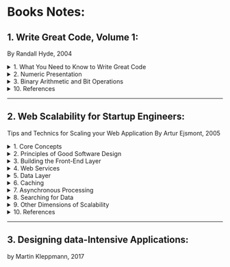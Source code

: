 # Books Notes:

## 1. Write Great Code, Volume 1:
By Randall Hyde, 2004

<details>
<summary>1. What You Need to Know to Write Great Code</summary>
</details>

<details>
<summary>2. Numeric Presentation</summary>

- Radix: Base 
- Binary representation in programming languages: 
    - MASM t assembler adds a suffix: 
        - 1001b = 1001B = 10 base 10 
        - 1001 = One hundredand one base (radix) 10 
- Hexadecimal representation: 
    - How to make the difference between the numbers DEAD, BEEF, FEED, DEAF from standard program identifiers
    - C, C++, C#, Java add a prefix: 0xDEAD 
    - MASM adds a sufix h or H and should beggin with a digit (0-9): 
        - 0A001h, 234H
        - Something obiguous like "dead" would be written "0deadh" 
- Numeric String Presentation: 
    - Reading/writing a number from/to a user’s consol involve a string to number conversion (cin >> i in C++) 
    - A conversion from/to a string to/from a number is low 
    - It requires multiple steps
    - E.g., Conversation of a string to an unsigned integer: 
        - (1) Initialize an integer variable to 0 
        - (2) If there are no digits in the string, then the algorithm is complete and the variable holds the numeric value 
        - (3) Fetch the next digit (going from left to right) from the string 
        - (4) Multiply the variable by then and then add the digit fetched in step (3) 
        - Go to step (2) 
    - Converting an integer to a string takes even more effort 
        - It involves divisions by 10 
        - Division is very slow 
    - Great programmer will be careful the use of numeric/string conversions
        - Only use them when necessary 
- Internal numeric Representation: 
    - Make sure that your program use data objects that the machine can represent efficiently 
    - A Bit: 
    - A Nibble:
        - 4 bits  
        - Most computer systems don’t provide efficient access to nibbles in memory 
    - A byte: 
        - 8 bits 
        - The smallest addressable Data item on many CPUs 
        - The CPU can efficiently retrieve data on a 8-bit boundary from memory 
        - It’s the smallest unit of a storage on most machines 
        - Many languages use bytes to represent objects that require fewer than 8 bits such as Boolean 
        - To describe bits within a bytes, a bit number is used: 
        - Bit 0: LO, the Low Order bit or Least Significant bit 
        - Bit 1: 
        - ...
        - Bit 7: HO, Highest Order or Most Significant bit 
    - A word: 
        - It has a different meaning depending on the CPU 
        - On some CPU, it’s a 16-bit Object 
        - On other CPU, it’s a 32-bit or 64-bit Object 
        - In the 80x86 terminology, it’s 16-bits quantity 
        - Bit number 0… 15, LO, HO 
    - A double word: 
        - It's also called: dword 
        - In the 80x86 terminology, it’s a 32-bit Object 
        - CPU handles efficiently objects up to a certain size (typically 32 or 64 bits) 
        - This doesn’t mean that we can’t work with larger objects 
        - It simply becomes less efficient to do so 
        - This is why you typically won’t see programme handling numeric objects much higher than about 128 or 256 bits
    - A Quad word: 64 bits 
    - A Long word: 128 bits (a convention in the book only) 
    - A tbyte: 
        - An 80-bit type that is on Intel 80x86 platforms 
        - The 80x86 CPU family uses tbyte variables to hold extended precision floating-point values and certain binary-coded decimal (BCD) values
- Signed Numbers - The 2’s complement numbering system: 
    - It uses the HO bit as a sign bit 
    - With n digits, we can represent -2^[n -1] to +2^[n-1] - 1
    - E.g., with a 8-bit number 0x80 (10000000) is the smalled 16-bit negative number
    - Negation Algorithm:
        - Invert all the bits in the number 
        - Add +1 and Ignore any overflow 
        - E.g. 1, 0x05 (+5) => (Inversion) 0xFA =>(+1) 0xFB (-5) 
        - E.g. 2, 0xFB (-5) => 0x04 => 0x05 (+5) 
        - E.g. 3, 0x80 (smallest negative number in 8-bit representation) => 0x7F => 0x80
    - Smallest negative number in n-bit doesn't have a positive representation in n-bit representation (see n-bit representation limit above)
    - A single negative value will have different representations depending on size of the representation:
        - E.g. 1, -64:
            - It's 0xC0 in a 8-bit representation 
            - It's 0xFFC0 in a 16-bit representation
        - E.g. 2, -126: 
            - It's 0x82 in 8-bit representation
            - It's 0xFF82 in a 16-bit representation
- Some useful Properties of Binary Numbers: 
    - If LO bit = 1 in a binary (integer) => odd
    - If LO bit = 0 in a binary (integer) => even 
    - If the n LO bit of a binary number all contain 0 => the number is evenly divisible by 2^n
        - 00011000 (+24) => it's divisible by 2^3 (+8)
        - 00101000 (+40) => it's divisible by 2^3 (+8)
        - 10101000 (-88) => it's divisible by 2^3 (+8)
    - If a binary value contains a 1 in bit position p and 0s everywhere else => it’s equal to 2^p
        - 00001000 (p: 3) is equal to 2^3 (+8)
        - 01000000 (p: 7) is equal to 2^7 (+128)
    - If a binary value contains all 1s from Bit 0 to bit p - 1 and 0 elsewhere => it’s equal to 2^p - 1
        - 00001111 (p: 4) is equal to 2^4 - 1 (+15)
        - 01111111 (p: 7) is equal to 2^7 - 1 (+127) 
    - Shifting all bits in a number to the left by 1 position multiplies the binary value by 2
        - Shift(00001110, -1):(14*2) 00011100 (1C:28)
        - What about signed binary numbers?
    - Shifting all bits of an unsigned binary number to the right by 1 position divides the number by 2
        - Shift(00001110, +1) (14/2) 00000111 (+7)
        - Shift(00000111, +1) (7/2) 00000011 (+3)
    - Multiplying 2 n-bit binary values together may require as many as 2*n bits to hold the result
    - Adding or substracting 2 n-bit binary values never requires more than n+1 bits to hold the result
    - Inverting all bits in a binary number is the same thing as negating (changing the sign) and then substracting 1 from the result
        - Not n = n * (-1) - 1
    - Incrementing (adding 1 to) the largest unsigned binary value for a given number of bits always produces a value of 0
    - Decrementing (substracting 1 from) zero always produces the largest unsigned binary value for a given number of bits
    - An n-bit value provides 2^n unique combinations of those bits
    - The value 2^n - 1 contains n bits, each containing the value 1
    - You should memorize all the powers of 2 from 2^0 through 2^16, as these values come up in programs all the time
- Sign Extension, Zero Extension, and Contraction:
    - Extension of a non-negative value is different from the extension of a negative value:
        - E.g. of a non-negative value: 0x40 in 8-bit is 0x0040 in 16-bit
        - E.g. of a negative value: 0x82 in 8-bit is 0xFF82 in 16-bit (see 2's compliment numbering system above)
    - The sign extension:
        - It's extending a value from some number of bits to a greater number of bits
        - It requires to copy the sign bit (1) into the additional HO bits in the new format
        - E.g., Assigning a smaller integer to a larger integer
        - It never fails but...
        - It isn't always free even if it seems easy
        - It may require more machine instructions than using data with 2 like-sized integer variables
        - It never fails
    - The zero extension:
        - It's the sign extension for unsigned values
        - It requires to copy 0 into the additional HO bits in the new format
        - It never fails but it isn't always free... see sign extension above
    - The sign contraction:
        - It's converting a value with some number of bits to the same value with a few number of bits
        - It can fail or generate a completly different number
        - E.g., sign contract of -448 from a 16-bit representation 0xFE40 to a 8-bit can fail or generate a different number 0x40 (+64)
        - C language simply stores the LO portion of the number into a smaller variable and throws away the HO portion 
        - The algorithm is:
        - 1st Check All HO bytes that we want to discard 
        - If any HO bytes contain a value different from either 0x00 or OxFF (sign), conversion can't be done
        - 2nd Check the HO bit of the resulting value
        - It must match every bit removed in the previous step (either 0s or 1s)
        - E.g., sign contract 16-bit values to 8-bit values:
        - 0xFF80 is possible (0x80): discarded byte is 0xFF, HO bit in the resulting number (80) is equal to bits removed (1s of 0xFF byte)
        - 0x0040 is possible (0x40): discarded byte is 0x00, HO bit in the resulting number (40) is equal to bits removed (0s of 0x00 byte)
        - 0x0100 isn't possible: discarded byte 0x01 isn't 0x00 nor 0xFF
        - 0xFF40 isn't possible: discarded byte 0xFF, HO bit in the resulting number (40) isn't equal to bits removed (1 of 0xFF byte)
    - Recommendations:
        - Use sign extension carefully as it isn't always free
        - Avoid sign contraction as much as possible
        - Compare the number to contract with upper and lower bounds values before contraction
        - In low-level languages such as C/C++, turn this into a macro (#define) otherwise our code may become unreadble
        - In high-level languages, a check may be done automatically, handle exceptions
- Saturation:

</details>

<details>
<summary>3. Binary Arithmetic and Bit Operations</summary>


</details>

<details>
<summary>10. References</summary>

- Books:
- Whitepapers:
- Articles:
- Talks:

</details>

---

## 2. Web Scalability for Startup Engineers:
Tips and Technics for Scaling your Web Application
By Artur Ejsmont, 2005

<details>
<summary>1. Core Concepts</summary>

- Most scalability issues can be boiled down to just few measurements: 
    - Handling more data. 
    - Handling higher concurrency levels 
    - Handling higher interaction rate. 
- Vertical Scalability: 
    - Adding more I/O capacity by adding more hard drives in Redundant Array of Independent Disks (RAID) arrays 
    - I/O throughput and disk saturation are the main bottlenecks in database servers 
    - Adding more derived and setting up a RAID array can help to distribute reads and write across more devices 
    - RAID 10 
    - Improving I/O access times but switching to Solid-State drives (SSD). SSD and Sequential Read/write: The difference isn’t that big 
    - Even For some No SQL databases such as Cassandra, SSD is less attractive because of this sequential write/read. Pp. 23
    - Reducing I/O operations by increasing RAM => this means more space for the file system cache and more working memory for the application
    - Improving network throughput upgrading network interfaces or installing new ones: 
        - Upgrade network provider’s connection or even upgrade your network adapters to allow greater throughput
    - Switching to servers with more processors or more virtual core (threads). 
    - Limits of Vertical Scaling: 
        - Cost: Cost of RAM of 256GB >>> RAM of 128GB ($18,000.00 >>> $3,000.00)
        - Database and applications limits due to Locks of share memory (lock contention)
- Isolation of services: 
    - It is moving different parts of the system to separate physical servers by installing each type of service on a separate physical machine
    - A service is an application like:
        - A web server (Apache for example) or 
        - A database engine (MySQL), 
        - File Transfer Protocol (FTP), 
        - DNS, cache, etc. 
    - Functional Partitioning: Divide your web app into smaller independent pieces and host them on separate machines 
        - Admin console where customers can manage their accounts: Machine 1, 
        - Main application business in Machine 2 
        - Each part of the app would use a different subdomain so that traffic would be directed to it based simply on the IP address of the web server 
- Content Delivery Network (CDN): 
    - It is a pScalability for Static Content 
    - A CDN is a hosted service that takes care of global distribution of static files (images, JavaScript, CSS, videos) 
    - It works as an HTTP proxy: 
        - Clients that need to download static files connect to one of the servers owned by the CDN provider instead of your servers 
        - If the CDN server doesn’t have the requested content yet, it asks your server for it and caches it from then on
    - This will reduce the amount of bandwidth your servers need
    - CDN would serve static content from the closest data center
- Horizontal Scalability: 
    - Distribution of the Traffic
    - Horizontally Scalable systems don’t need strong servers; they usually run on lots of  cheap “commodity” servers
    - But it requires a specific architecture (different from 1 server system architecture)
    - Areas where it is easiest to achieve horizontally Scalability: Web Servers, Caches
    - Area where it is more difficult: databases, other persistence stores
    - Round-Robin DNS service: 
        - It used to distribute traffic among web servers 
        - It is a DNS server feature allowing you to resolve a single domain name to one of many IP addresses 
        - Once a client received an IP address, it will only communicate with the selected server 
- Web Services Layer (7): 
    - It contains our application logic (business)
    - It is decoupled from the front-end layer (presentation and business logic are decoupled)
    - It makes "Functional Partitions" easier to create
    - The communication protocol used between front-end app. and web services is usually "Representational State Transfer" (REST) or Simple Object Access Protocol (SOAP) 
    - They should be kept Stateless: this make easier to scale them horizontally
    - They're often deployed in parallel to front-end application servers rather than hidden behind them (because they're exposed to 3rd-Parties and directly to customers)
- Additional Components: Since frond-end servers and web services are stateless, web applications often deploy: 
    - Object caches (5): used by bother frond-end application servers and web services
    - Message queues (6): used to postpone some of the processing to a later stage and to delegate work to queue worker machines. 
    - Queue Worker Machines (10): they're offline job-processing servers providing high-latency functions (such as asynchronous notifications and order fulfillment
- Data Persistence Layer: 
    - Most difficult layer to scale horizontally
    - It is an area of polyglot persistence: 
        - Where multiple data stores are used by the same company to leverage their unique benefits
        - It allows better scalability
- Application Architecture: 
    - Domain-Driven Design: It should evolve around the business model (it shouldn't revolve around a framework or any particular technology)
    - Front-end:  
        - The layer translating between the public interface and internal service calls
        - It will live in Front-end Servers (should be as dumb as possible, see Front-end layer above)
        - It should allow communication over HTTP (AJAX, web sessions, for example)
        - It should be as a plugin that could be removed, replaced or plugged back in, plug mobile front-end or command line front-end
        - It should be decoupled from the web service layer (business logic) 
        - It shouldn't be aware of any databases/3rd-party services
        - It could send events to message queues and use cache back ends to increase the speed and scaling
        - Whenever we can cache an entire (fragment of) HTML page, we save much more processing time than caching just the related database query 
    - Web Services: 
        - This is called: Service-Oriented Architecture (SOA)
        - I don't consider SOAP, REST, JSON or XML in the definition of SOA, as they are implementation details
        - It will live only in the web services layer
        - It is where most of the processing has to happen
        - It is where most of the business logic should live
        - Multi-Layers Architecture, Hexagonal Architecture, Event-Driven Architecture
    - Supporting Technologies:  
        - Message queues, application cache and search engine
        - They are usually 3rd party software products configured to work with our system
        - They could be considered as black boxes in the context of architecture
        - Data stores (Databases): they should also be considered as black boxes and as plug-and-play extensions
        - 3rd-party services: 
            - They are put outside of our system boundary 
            - They should be isolated by wrapping them in a layer of indirection (a good way to minimize the risk and our dependency on their availability)
    - Figure 1-10 High-level overview of the data center infrastructure:
        - ![Figure 1-10 High-level overview of the data center infrastructure](https://s3-us-west-2.amazonaws.com/hamidgasmi.com/Books/WebScalabilityforStartupEngineers/1-CoreConcepts-01.png)

</details>

<details>
<summary>2. Principles of Good Software Design</summary>

- Simplicity: Keep thing simple but no simpler
- Hide Complexity and Build Abstraction 
    - Local simplicity is achieved by ensuring that you can look at any single class/module/application and quickly understand what its purpose is and how it works 
        - When we look at a class:
            - We should be able to quickly understand how it works without knowing all the details of how other remote parts of the system work
            - We should only have to comprehend the class at hand to fully understand its behavior 
        - When we look at a module, 
            - We should be able to disregard the methods and think of the module as a set of classes 
        - When we look at an application, 
            - We should be able to identify key modules and their higher-level functions, 
            - but without the need to know the classes’ details 
        - When we look at a System, 
            - We should be able to see only our top level applications and identify their responsibilities 
            - without having to care about how they fulfill them 
    - At module level: No class should depend on more than few other interfaces or classes 
    - Avoid over engineering: 
        - This means building a solution that is much more complex than is really necessary
        - When we try to predict every possible use case and every edge case, we lose focus on the most common use cases
        - Good design allows you to add details and features later. 
        - Build iteratively. 
    - Test-Driven Development: 
        - Write tests first then implement the actual functionality. 
        - Since we write tests first, we wouldn’t add unnecessary functionality as it would require us to write tests for it as well. 
        - This allow us to focus on the output first (in other words the clients needs) before jumping on the solution. 
        - Models of Simplicity in Software Design: 
            - Grails, Hadoop and Google Maps API are a few models of simplicity (great places for further study). 
            - Grails: Read Grails in Action and Spring Recipes 
            - Hadoop: (mapReduce paradigm, Hadoop platform). Open source.  
            - To read: MapReduce white paper and Hadoop in Action. 
- Loose Coupling: to keep coupling between parts of our system as low as necessary  
    - Avoiding unnecessary coupling by generating public getters/setters: never do it 
        - Make them protected/public only when it is really necessary 
        - Hide as much as we can and expose as little as possible 
    - Avoiding unnecessary coupling: 
        - When clients of a module/class need to invoke methods in a particular order for the work to be done correctly 
        - Often it's caused by bad api design, such as the existence of initialization functions 
        - Clients of modules/classes shouldn’t have to know how you expect them to use our code 
    - Avoiding unnecessary coupling by avoiding circular dependencies between layers of the same application/modules/classes 
    - A diagram of a well-designed module should look more like a tree (directed a cyclic graph) rather than a social network graph 
    - E.g. of loose coupling: the design of Unix command-line programs and their use of pipes
    - E.g. of loose coupling: Simple Logging Facade for Java (SLF4J). 
        - To check it’s structure and to compare to Log4J and Java Logging API 
    - Books to read regarding loose coupling: 1,2,10,12,14,22,27,31 
    - DRY - Don’t Repeat yourself: 
        - Avoid reimplementing functions that exists: hashing functions, sorting, b-trees, model view controller (MVC) frameworks, database abstraction layers. 
        - Use libraries/tools/frameworks that do exist. Start 1st by searching online if there are any open-source alternative available out there. 
        - Use Design Patterns. Books: 1, 7,10,36,1 
        - Create web services to avoid duplicating a functionality into each application. 
    - Coding to Contract or coding to interface: 
        - By creating explicit contracts, we extract the thing that clients are allowed to see and depend upon. 
        - For methods, the contract is their signature. 
        - For classes, the contract is the public interface of the class: all accessible method and their signatures. 
        - For modules, the contract includes all the publicly available classes/interfaces and their public method signatures. 
        - For applications, the contract means some form of a web service API specification. 
        - We should depend on the contracts instead of implementation whenever we can. 
        - Interfaces should only depend on other interfaces and never on concrete classes. 
        - Classes should depend on interfaces as much as possible. 
    - Draw Diagrams: 
        - Use case, class diagram, module diagrams. 
        - UML books: 1,7,10 
        - Tool: Cloud based too: draw.io 
- Single Responsibility: 
    - Classes should have one single responsibility and no more. 
    - This will let our module/application/system decoupled and makes easy our unit tests.  
    - Guidelines: If a class breaks any of the guidelines below, it is a good indicator that we may need to revisit and potentially refactor it. 
    - Class Length: Keep a class length below 2 to 4 screens of code. 
    - Dependency: Ensure that our class depend on no more than 5 other interfaces/classes 
    - Ensure that a class has a specific goal/purpose. 
    - Class Comment: 
        - Summarize the responsibility of the class in a single sentence
        - Put it in a comment on top of the class name 
        - If we find it hard to summarize the class responsibility, it usually means that our class does more than one thing 
    - On the higher level, module or application we should 
        - limit the scope of each of them 
        - Isolate them from the rest of the system by using an explicit interface (a web service, for example). 
        - summarize its responsibility in 1 or 2 sentences 
    - Helpful Concepts: 
        - Design Patterns as strategy, iterator, proxy and adapter (books: 5, 7) 
        - Domaine-driven design (book: 2) 
        - Good software design books (1, 3, 7)
- Open-Closed Principle: 
    - It stands for "open for extension and closed for modification". 
    - It "... Maximizes the number of decisions not made." - Robert Martin
    - It allows us to leave more options available and delay decisions about the details. 
    - It reduces the need to change existing code. 
    - We should make the code flexible: Generic types, Interfaces, Comparators
- Dependency Injection: 
    - It provides references to objects that the class depends on, instead of allowing the class to gather the dependencies itself 
    - It is about knowing as little as possible: 
        - It allows classes to "not know" how their dependencies are assembled, 
        - Where they come from, or what actual implementation are fulfilling their contracts 
    - It can be summarized as:
        - Not using the "new" keyword in our classes and 
        - Demanding instances of our dependencies to be provided to our class by its clients. 
        - We could use a constructor-based dependency injection. 
    - It is limited to object created and assembly of its dependencies. 
    - E.g., Java Spring framework or Grails framework. 
- Inversion of Control (IOC): 
    - It is a broad principle that includes Dependency Injection principle.  
    - It is a method of removing responsibilities of a class to make it simpler and less coupler to the rest of the system. 
    - It is not having to know who will create and use your objects, how, or when. 
    - Instead of us being in control of creating instances of our objects and invoking methods, 
    - We become the creator of plugins or extensions to the framework. 
    - IOC will look at the web request and figure out which classes should be instantiated and which components should be delegated to
    - E.g., Spring, Symfony, Rails, Java EE containers. 
    - Components of a good IOC framework include the following: 
        - We can create plugins for our framework. 
        - Each plugin is independent and can be added or removed at any time. 
        - Our framework can auto-detect these plugins, or there is a way of configuring which plugin should be used and how. 
        - Our framework defines the interface for each plugin type and it isn't coupled to plugins themselves. 
- Designing for Scale: 
    - It comes with costs: 
        - 90% of startups fail; 
        - 9% succeed moderately and have limited scalability need; 
        - < 1% of them ever grow to the size that requires horizontal scalability 
    - Do not overengineer by preparing for scale that we will never use
    - Estimate first carefully the most realistic scalability needs of our system and design accordingly
    - Could be broken down to 3 basic design techniques: 
        - Adding more clones: adding indistinguishable components. 
        - Functional partitioning: dividing the system into smaller subsystem based on functionality. 
        - Data partitioning: keeping a subset of the data on each machine. 
- Adding More Clones: 
    - It is the easiest and most common scaling strategy. 
    - It is design our application in a way that would allow to scale by simply adding more clones (an copy of a component or a server). 
    - It is to be able to send each request to a random clone and get a correct result. 
    - Pay attention to where you keep the application state and how we propagate state changes among our clones. 
        - It works best for stateless services: it doesn't depend on the local state of the server so processing the request doesn't affect the way the service behaves).
        - Not stateless services are also using this technique. It is challenging though because we need to find ways to synchronize (by using replication for example) all clones and make them interchangeable. 
    - Adding more Web Servers Clones: 
        - It is to distribute the load equally among the all web servers. 
        - It is done by a load balancer. 
- Functional Partitioning: 
    - It is about creating subsystems out of different parts of our system. 
    - From infrastructure perspective, functional partitioning is the isolation of different server roles. 
    - We divide our data centers into different server types: object cache servers, message queue servers, queue workers, web servers, data store engines, and load balancers. 
    - It is the key practices of SOA architecture. 
    - Our services could share underlying infrastructure (data store servers, for example) or they could be hosted separately. By giving our services more autonomy, we promote coding to contract and allow each service to make independent decisions as to what components are required and what the best way to scale them out is. 
- Data partitioning: 
    - It is to partition the data to keep subsets of it on each machine instead of cloning the entire data set onto each machine. 
    - It is the most complex and expensive technique because we need to be able to locate the partition on which the data lives before sending queries to the servers and that queries spanning multiple partitions may become very inefficient and difficult to implement. 
    - Share-nothing principle:  
        - each server has its own subset of data, which it can control independently. 
        - Each node (server) is autonomous and propagation (replication) and locking aren't needed. 
- Design for Self-Healing (Availability, monitoring): 
    - It is designing software for high availability and self-healing. 
    - A system is considered available as long as it performs its functions as expected from the client's perspective. 
    - It doesn't matter if the system is experiencing internal partial failure as long as it does not affect the behavior that clients depend on. 
    - Systems are measured in the "numbers of nines":  
        - A system with availability of 2 nines is available 99% of the time (3.5 days of outage per year). 
        - A system with availability of 5 nines is available 99.999% of the time (5 minutes of outage per year). 
    - Failure must be considered a norm, not a special condition (hope for the best but prepare for the worst): with 1000 servers can easily give us a few failing servers every single day. There're other reason for failure such as power outages, network failures (timeouts for example) and human errors. 
    - E.g.:  
        - Netflix's Chaos Monkey. Netflix decided that the best way to prove that the system can handle failures is to actually cause them on an ongoing basis and observe how the system responds. 
        - Crash-Only concept: the system should always be ready to crash, and whenever it reboots, it should be able to continue to work without human interaction (CouchDB implement this concept and doesn't even provide any shutdown functionality: if you want to stop a CouchDB instance, you just have to terminate it). 
    - In practice, it is mainly about removing single points of failure and graceful failover. 
        - Single point of failure is any piece of infrastructure that is necessary for the system to work properly. 
        - E.g., DNS server (Domain Name System) if we have only one; database master server; file store server. 
        - Solution 1: Redundancy (if it is a good investment): is having more than one copy of each piece of data or each component of the infrastructure. 
        - Solution 2: without a redundancy, special attention + prepare a disaster recovery plan (business continuity plan) for all pieces of infrastructures. 
    - Self-Healing example: it is about minimizing the mean time to recovery and automating the repair process. An example is: Cassandra. 
        - Mean time to recovery is the key component of the availability equation. Mean time to failure / (mean time to failure + mean time to recovery) 
        - So if you can't control mean time to failure (if you're using cloud infrastructure for example), we need to focus on mean time to recovery. In fact, Cloud hosting services like AWS use cheaper hardware, trading low failure rates for low price.

</details>

<details>
<summary>3. Building the Front-End Layer</summary>
</details>

<details>
<summary>4. Web Services </summary>
</details>

<details>
<summary>5. Data Layer</summary>
</details>

<details>
<summary>6. Caching</summary>
</details>

<details>
<summary>7. Asynchronous Processing</summary>
</details>

<details>
<summary>8. Searching for Data</summary>
</details>

<details>
<summary>9. Other Dimensions of Scalability</summary>
</details>

<details>
<summary>10. References</summary>

- Books:
    - Web Operation: Keeping the Data on Time (John Allspaw, Jesse Robbins, 2010)
    - Beautiful Architecture: Leading Thinkers Reveal the Hidden Beauty in Software Design (Diomidis Spinellis, Georgios Gousious, 2009) 
    - The Art of Capacity Planning: Scaling Web Resources (John Allspaw, 2008)
    - Design Patterns: Elements of Reusable O-O Software (Eric Gamma, Richard Helm, Ralph Jonhson, John Vlissides, 1994)
    - Web Sites: Performance Best Practices for Web Developers (Steve Souders, 2009)
    - The Art of Lean Software Development (Curt Hibbs, 2009)
    - Patterns of Entreprise Application Architecture (Martin Fowler, 2002)
    - Team Geek (Brian Fitzpatrick, Ben Collins-Sussman, 2012)
    - RabbitMQ in Action: Distributed Messaging for Everyone (Alvaro Videla, Jason Williams, 2012)
    - The Art of Application Performance Testing: Help for Programmers and Quality Assurance (Ian Molyneaux, 2009)
    - Spring Recipes: A Problem Solution Approach (Gary Mak, 2008)
- Whitepapers:
- Articles:
- Talks:

</details>

---

## 3. Designing data-Intensive Applications:
 by Martin Kleppmann, 2017
